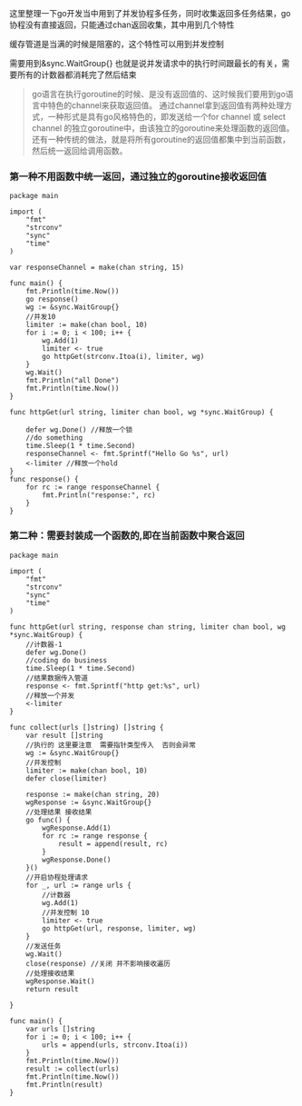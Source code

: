 
这里整理一下go开发当中用到了并发协程多任务，同时收集返回多任务结果，go 协程没有直接返回，只能通过chan返回收集，其中用到几个特性

缓存管道是当满的时候是阻塞的，这个特性可以用到并发控制

需要用到&sync.WaitGroup{} 也就是说并发请求中的执行时间跟最长的有关，需要所有的计数器都消耗完了然后结束
> go语言在执行goroutine的时候、是没有返回值的、这时候我们要用到go语言中特色的channel来获取返回值。
通过channel拿到返回值有两种处理方式，一种形式是具有go风格特色的，即发送给一个for channel 或 select channel 的独立goroutine中，由该独立的goroutine来处理函数的返回值。
还有一种传统的做法，就是将所有goroutine的返回值都集中到当前函数，然后统一返回给调用函数。

### 第一种不用函数中统一返回，通过独立的goroutine接收返回值
```
package main

import (
    "fmt"
    "strconv"
    "sync"
    "time"
)

var responseChannel = make(chan string, 15)

func main() {
    fmt.Println(time.Now())
    go response()
    wg := &sync.WaitGroup{}
    //并发10
    limiter := make(chan bool, 10)
    for i := 0; i < 100; i++ {
        wg.Add(1)
        limiter <- true
        go httpGet(strconv.Itoa(i), limiter, wg)
    }
    wg.Wait()
    fmt.Println("all Done")
    fmt.Println(time.Now())
}

func httpGet(url string, limiter chan bool, wg *sync.WaitGroup) {

    defer wg.Done() //释放一个锁
    //do something
    time.Sleep(1 * time.Second)
    responseChannel <- fmt.Sprintf("Hello Go %s", url)
    <-limiter //释放一个hold
}
func response() {
    for rc := range responseChannel {
        fmt.Println("response:", rc)
    }
}
```
### 第二种：需要封装成一个函数的,即在当前函数中聚合返回
```
package main

import (
    "fmt"
    "strconv"
    "sync"
    "time"
)

func httpGet(url string, response chan string, limiter chan bool, wg *sync.WaitGroup) {
    //计数器-1
    defer wg.Done()
    //coding do business
    time.Sleep(1 * time.Second)
    //结果数据传入管道
    response <- fmt.Sprintf("http get:%s", url)
    //释放一个并发
    <-limiter
}

func collect(urls []string) []string {
    var result []string
    //执行的 这里要注意  需要指针类型传入  否则会异常
    wg := &sync.WaitGroup{}
    //并发控制
    limiter := make(chan bool, 10)
    defer close(limiter)

    response := make(chan string, 20)
    wgResponse := &sync.WaitGroup{}
    //处理结果 接收结果
    go func() {
        wgResponse.Add(1)
        for rc := range response {
            result = append(result, rc)
        }
        wgResponse.Done()
    }()
    //开启协程处理请求
    for _, url := range urls {
        //计数器
        wg.Add(1)
        //并发控制 10
        limiter <- true
        go httpGet(url, response, limiter, wg)
    }
    //发送任务
    wg.Wait()
    close(response) //关闭 并不影响接收遍历
    //处理接收结果
    wgResponse.Wait()
    return result

}

func main() {
    var urls []string
    for i := 0; i < 100; i++ {
        urls = append(urls, strconv.Itoa(i))
    }
    fmt.Println(time.Now())
    result := collect(urls)
    fmt.Println(time.Now())
    fmt.Println(result)
}
```


